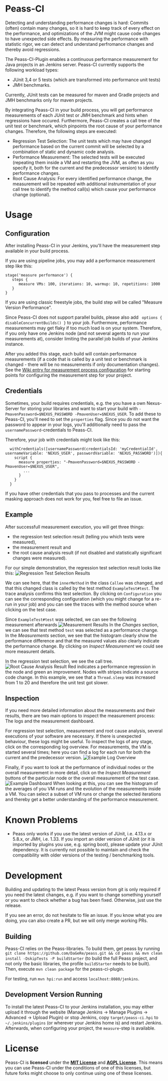 Peass-CI
===================

Detecting and understanding performance changes is hard: Commits (often) contain many changes, so it is hard to keep track of every effect on the performance, and optimizations of the JVM might cause code changes to have unexpected side effects. By measuring the performance with statistic rigor, we can detect and understand perfromance changes and thereby avoid regressions.

The Peass-CI-Plugin enables a continuous performance measurement for Java projects in an Jenkins server. Peass-CI currently supports the following workload types:
- JUnit 3,4 or 5 tests (which are transformed into performance unit tests)
- JMH benchmarks.

Currently, JUnit tests can be measured for maven and Gradle projects and JMH benchmarks only for maven projects.

By integrating Peass-CI in your build process, you will get performance measurements of each JUnit test or JMH benchmark and hints when regressions have occured. Furthermore, Peass-CI creates a call tree of the unit test or benchmark, which pinpoints the root cause of your performance changes. Therefore, the following steps are executed:
- Regression Test Selection: The unit tests which may have changed performance based on the current commit will be selected by a combination of static and dynamic code analysis.
- Performance Measurement: The selected tests will be executed (repeating them inside a VM and restarting the JVM, as often as you specify it, both for the current and the predecessor version) to identify performance changes.
- Root Cause Analysis: For every identified performance change, the measurement will be repeated with additional instrumentation of your call tree to identify the method call(s) which cause your performance change (optional).

# Usage

## Configuration
After installing Peass-CI in your Jenkins, you'll have the measurement step available in your build process. 

If you are using pipeline jobs, you may add a performance measurement step like this:

```
stage('measure performance') {
   steps {
      measure VMs: 100, iterations: 10, warmup: 10, repetitions: 1000
   }
}
```

If you are using classic freestyle jobs, the build step will be called "Measure Version Performance".

Since Peass-CI does not support parallel builds, please also add ` options { disableConcurrentBuilds() }` to your job. Furthermore, performance measurements may get flaky if too much load is on your system. Therefore, if you only have one Jenkins node (and not several agents to run your measurements at), consider limiting the parallel job builds of your Jenkins instance.

After you added this stage, each build will contain performance measurements (if a code that is called by a unit test or benchmark is changed - there will be no measurements if only documentation changes).  See the [Wiki entry for measurement process configuration](https://github.com/DaGeRe/peass/wiki/Configuration-of-Measurement-Processes) for starting points for configuring the measurement step for your project.

## Credentials

Sometimes, your build requires credentials, e.g. the you have a own Nexus-Server for storing your libraries and want to start your build with `-PmavenPassword=$NEXUS_PASSWORD -PmavenUser=$NEXUS_USER`. To add these to Peass-CI, you'll need to set the `properties` flag. Since you do not want the password to appear in your logs, you'll additionally need to pass the `usernamePassword`-credentials to Peass-CI.

Therefore, your job with credentials might look like this:
```
  withCredentials([usernamePassword(credentialsId: 'myCredentialId', usernameVariable: 'NEXUS_USER', passwordVariable: 'NEXUS_PASSWORD')]){ 
    script {
      measure properties: "-PmavenPassword=$NEXUS_PASSWORD -PmavenUser=$NEXUS_USER",
        ...
      }
    }
  }
```

If you have other credentials that you pass to processes and the current masking approach does not work for you, feel free to file an issue.

## Example

After successfull measurement execution, you will get three things:
- the regression test selection result (telling you which tests were measured),
- the measurement result and
- the root cause analysis result (if not disabled and statistically significant changes were measured).

For our simple demonstration, the regression test selection result looks like this:
![Regression Test Selection Results](graphs/demo-rts.png)

We can see here, that the `innerMethod` in the class `Callee` was changed, and that this changed class is called by the test method `ExampleTest#test`. The trace analysis confirms this test selection. By clicking on `Configuration` you can see the corresponding configuration (which you might change for a re-run in your job) and you can see the traces with the method source when clicking on the test case.

Since `ExampleTest#test` was selected, we can see the following measurement afterwards
![Measurement Results](graphs/demo-measurement.png)
In the *Changes* section, we can see that test method `test` was selected as a performance change. In the *Measurements* section, we see that the histogram clearly show the performance difference and that the measured values also clearly indicate the performance change. By clicking on *Inspect Measurement* we could see more measurent details.

In the regression test selection, we see the call tree.
![Root Cause Analysis Result](graphs/demo-rca.png)
Red indicates a performance regression in the node and green an improvement. Nodes with stripes indicate a source code change. In this example, we see that a `Thread.sleep` was increased from 1 to 20 and therefore the unit test got slower.

## Inspection

If you need more detailed information about the measurements and their results, there are two main options to inspect the measurement process: The logs and the measurement dashboard. 

For regression test selection, measurement and root cause analysis, several executions of your software are necessary. If there is unexpected behaviour, these logs might be useful. To inspect the logs of any stage, click on the corresponding log overview. For measurements, the VM is started several times; here you can find a log for each run for both the current and the predecessor version.
![Example Log Overview](graphs/demo-logs.png)

Finally, if you want to look at the performance of individual nodes or the overall measurement in more detail, click on the *Inspect Measurement* buttons of the particular node or the overall measurement of the test case. 
![Example Dashboard](graphs/demo-dashboard.png)
When looking at this, you can see the histogram of the averages of you VM runs and the evolution of the measurements inside a VM. You can select a subset of VM runs or change the selected iterations and thereby get a better understanding of the performance measurement.


# Known Problems
- Peass only works if you use the latest version of JUnit, i.e. 4.13.x or 5.8.x, or JMH, i.e. 1.33. If you import an older version of JUnit (or it is imported by plugins you use, e.g. spring boot), please update your JUnit dependency. It is currently not possible to maintain and check the compatibility with older versions of the testing / benchmarking tools. 

# Development

Building and updating to the latest Peass version from git is only required if you need the latest changes, e.g. if you want to change something yourself or you want to check whether a bug has been fixed. Otherwise, just use the release.

If you see an error, do not hesitate to file an issue. If you know what you are doing, you can also create a PR, but we will only merge working PRs.

## Building

Peass-CI relies on the Peass-libraries. To build them, get peass by running `git clone https://github.com/DaGeRe/peass.git && cd peass && mvn clean install -DskipTests -P buildStarter` (to build the full Peass project, and not only the basic libraries, the profile `buildStarter` needs to be built). Then, execute `mvn clean package` for the peass-ci-plugin.

For testing, run `mvn hpi:run` and access `localhost:8080/jenkins`. 

## Development Version Running

To install the latest Peass-CI to your Jenkins installation, you may either upload it through the website (Manage Jenkins -> Manage Plugins -> Advanced -> Upload Plugin) or stop Jenkins, copy `target/peass-ci.hpi` to `~/.jenkins/plugins` (or wherever your Jenkins home is) and restart Jenkins. Afterwards, when configuring your project, the `measure`-step is available. 

# License

Peass-CI is **licensed** under the **[MIT License]** and **[AGPL License]**. This means you can use Peass-CI under the conditions of one of this licenses, but future forks might choose to only continue using one of these licenses.

[MIT License]: https://github.com/DaGeRe/peass-ci/blob/main/LICSENSE.MIT
[AGPL License]: https://github.com/DaGeRe/peass-ci/blob/main/LICENSE.AGPL
